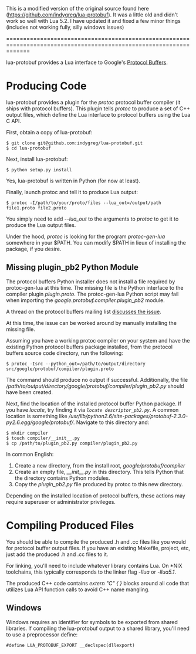 This is a modified version of the original source found here (https://github.com/indygreg/lua-protobuf).
It was a little old and didn't work so well with Lua 5.2. I have updated it and fixed a few minor things (includes not working fully, silly windows issues)

===================================================================================================================

lua-protobuf provides a Lua interface to Google's [Protocol Buffers](http://code.google.com/apis/protocolbuffers/).

# Producing Code

lua-protobuf provides a plugin for the _protoc_ protocol buffer compiler (it ships with protocol buffers). This plugin tells _protoc_ to produce a set of C++ output files, which define the Lua interface to protocol buffers using the Lua C API.

First, obtain a copy of lua-protobuf:

    $ git clone git@github.com:indygreg/lua-protobuf.git
    $ cd lua-protobuf

Next, install lua-protobuf:

    $ python setup.py install

Yes, lua-protobuf is written in Python (for now at least).

Finally, launch protoc and tell it to produce Lua output:

    $ protoc -I/path/to/your/proto/files --lua_out=/output/path file1.proto file2.proto

You simply need to add _--lua_out_ to the arguments to _protoc_ to get it to produce the Lua output files.

Under the hood, _protoc_ is looking for the program _protoc-gen-lua_ somewhere in your $PATH. You can modify $PATH in lieux of installing the package, if you desire.

## Missing plugin_pb2 Python Module

The protocol buffers Python installer does not install a file required by protoc-gen-lua at this time. The missing file is the Python interface to the compiler plugin *plugin.proto*. The protoc-gen-lua Python script may fail when importing the *google.protobuf.compiler.plugin_pb2* module.

A thread on the protocol buffers mailing list [discusses the issue](http://groups.google.com/group/protobuf/browse_thread/thread/e58c33f20c27f4a9).

At this time, the issue can be worked around by manually installing the missing file.

Assuming you have a working protoc compiler on your system and have the existing Python protocol buffers package installed, from the protocol buffers source code directory, run the following:

    $ protoc -Isrc --python_out=/path/to/output/directory src/google/protobuf/compiler/plugin.proto

The command should produce no output if successful. Additionally, the file */path/to/output/directory/google/protobuf/compiler/plugin_pb2.py* should have been created.

Next, find the location of the installed protocol buffer Python package. If you have *locate*, try finding it via *`locate descriptor_pb2.py`*. A common location is something like */usr/lib/python2.6/site-packages/protobuf-2.3.0-py2.6.egg/google/protobuf/*. Navigate to this directory and:

    $ mkdir compiler
    $ touch compiler/__init__.py
    $ cp /path/to/plugin_pb2.py compiler/plugin_pb2.py

In common English:

1. Create a new directory, from the install root, *google/protobuf/compiler*
2. Create an empty file, *\_\_init\_\_.py* in this directory. This tells Python that the directory contains Python modules.
3. Copy the *plugin_pb2.py* file produced by protoc to this new directory.

Depending on the installed location of protocol buffers, these actions may require superuser or administrator privileges.

# Compiling Produced Files

You should be able to compile the produced .h and .cc files like you would for protocol buffer output files. If you have an existing Makefile, project, etc, just add the produced .h and .cc files to it.

For linking, you'll need to include whatever library contains Lua. On *NIX toolchains, this typically corresponds to the linker flag _-llua_ or _-llua5.1_.

The produced C++ code contains _extern "C" { }_ blocks around all code that utilizes Lua API function calls to avoid C++ name mangling.

## Windows

Windows requires an identifier for symbols to be exported from shared libraries. If compiling the lua-protobuf output to a shared library, you'll need to use a preprocessor define:

    #define LUA_PROTOBUF_EXPORT __declspec(dllexport)
